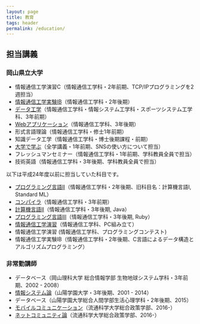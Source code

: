 ```yaml
---
layout: page
title: 教育
tags: header
permalink: /education/
---
```

## 担当講義

### 岡山県立大学

- 情報通信工学演習C（情報通信工学科・2年前期、TCP/IPプログラミングを2週担当）
- [情報通信工学実験IB](/opu-experiments-ii/)（情報通信工学科・2年後期）
- [データ工学](/opu-dataengineering/)（情報通信工学科・情報システム工学科・スポーツシステム工学科、3年前期）
- [Webアプリケーション](/opu-webapplications/)（情報通信工学科、3年後期）
- 形式言語理論（情報通信工学科・修士1年前期）
- 知識データ工学（情報通信工学科・博士後期課程・前期）
- [大学で学ぶ](/opu-sns/)（全学講義・1年前期、SNSの使い方について担当）
- フレッシュマンセミナー（情報通信工学科・1年前期、学科教員全員で担当）
- 技術英語（情報通信工学科・3年後期、学科教員全員で担当）

以下は平成24年度以前に担当していた科目です。

- [プログラミング言語II](/opu-programming-language-ii/)（情報通信工学科・2年後期、旧科目名：計算機言語I, Standard ML）
- [コンパイラ](/opu-compiler/)（情報通信工学科・3年前期）
- [計算機言語II](/opu-computer-language-ii/)（情報通信工学科・3年後期, Java）
- [プログラミング言語III](/opu-programming-language-iii/)（情報通信工学科・3年後期, Ruby）
- [情報通信工学演習](/opu-exercise-pc/)（情報通信工学科、PC組み立て）
- 情報通信工学演習 (情報通信工学科、プログラミングコンテスト)
- 情報通信工学実験IB（情報通信工学科・2年後期、C言語によるデータ構造とアルゴリズムプログラミング）

### 非常勤講師

- データベース（岡山理科大学 総合情報学部 生物地球システム学科・3年前期、2002 - 2008）
- [情報システム論](/sguc-infosystems/)（山陽学園大学・3年後期、2001 - 2014）
- データベース（山陽学園大学総合人間学部生活心理学科・2年後期、2015）
- [モバイルコミュニケーション](/umds-mobilecommunication/)（流通科学大学総合政策学部、2016-）
- [ネットコミュニティ論](/umds-netcommunity/)（流通科学大学総合政策学部、2016-）
